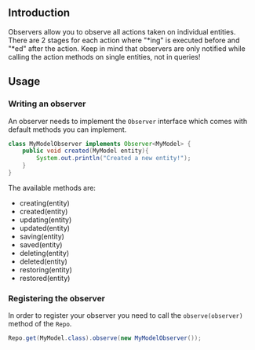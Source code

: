 ## Introduction
Observers allow you to observe all actions taken on individual entities. There are 2 stages for each action where "*ing" is executed before and "*ed" after the action. Keep in mind that observers are only notified while calling the action methods on single entities, not in queries!

## Usage
### Writing an observer
An observer needs to implement the `Observer` interface which comes with default methods you can implement.
```java
class MyModelObserver implements Observer<MyModel> {
    public void created(MyModel entity){
        System.out.println("Created a new entity!");
    }
}
```
The available methods are:
- creating(entity)
- created(entity)
- updating(entity)
- updated(entity)
- saving(entity)
- saved(entity)
- deleting(entity)
- deleted(entity)
- restoring(entity)
- restored(entity)
### Registering the observer
In order to register your observer you need to call the `observe(observer)` method of the `Repo`.
```java
Repo.get(MyModel.class).observe(new MyModelObserver());
```